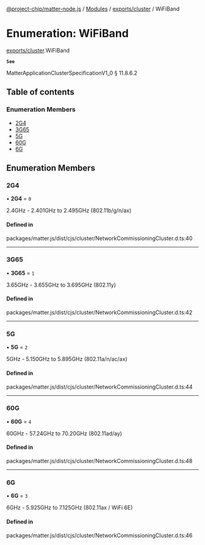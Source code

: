 [@project-chip/matter-node.js](../README.md) / [Modules](../modules.md) / [exports/cluster](../modules/exports_cluster.md) / WiFiBand

# Enumeration: WiFiBand

[exports/cluster](../modules/exports_cluster.md).WiFiBand

**`See`**

MatterApplicationClusterSpecificationV1_0 § 11.8.6.2

## Table of contents

### Enumeration Members

- [2G4](exports_cluster.WiFiBand.md#2g4)
- [3G65](exports_cluster.WiFiBand.md#3g65)
- [5G](exports_cluster.WiFiBand.md#5g)
- [60G](exports_cluster.WiFiBand.md#60g)
- [6G](exports_cluster.WiFiBand.md#6g)

## Enumeration Members

### 2G4

• **2G4** = ``0``

2.4GHz - 2.401GHz to 2.495GHz (802.11b/g/n/ax)

#### Defined in

packages/matter.js/dist/cjs/cluster/NetworkCommissioningCluster.d.ts:40

___

### 3G65

• **3G65** = ``1``

3.65GHz - 3.655GHz to 3.695GHz (802.11y)

#### Defined in

packages/matter.js/dist/cjs/cluster/NetworkCommissioningCluster.d.ts:42

___

### 5G

• **5G** = ``2``

5GHz - 5.150GHz to 5.895GHz (802.11a/n/ac/ax)

#### Defined in

packages/matter.js/dist/cjs/cluster/NetworkCommissioningCluster.d.ts:44

___

### 60G

• **60G** = ``4``

60GHz - 57.24GHz to 70.20GHz (802.11ad/ay)

#### Defined in

packages/matter.js/dist/cjs/cluster/NetworkCommissioningCluster.d.ts:48

___

### 6G

• **6G** = ``3``

6GHz - 5.925GHz to 7.125GHz (802.11ax / WiFi 6E)

#### Defined in

packages/matter.js/dist/cjs/cluster/NetworkCommissioningCluster.d.ts:46

